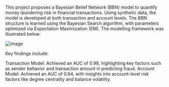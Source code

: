 This project proposes a Bayesian Belief Network (BBN) model to quantify money laundering risk in financial transactions. Using synthetic data, the model is developed at both transaction and account levels. The BBN structure is learned using the Bayesian Search algorithm, with parameters optimized via Expectation Maximization (EM).
The modelling framework was illustrated below:

![image](https://github.com/user-attachments/assets/b879c89b-7952-47c4-9b09-724871ab7615)

Key findings include:

Transaction Model: Achieved an AUC of 0.98, highlighting key factors such as sender behavior and transaction amount in predicting fraud.
Account Model: Achieved an AUC of 0.64, with insights into account-level risk factors like degree centrality and balance volatility.
